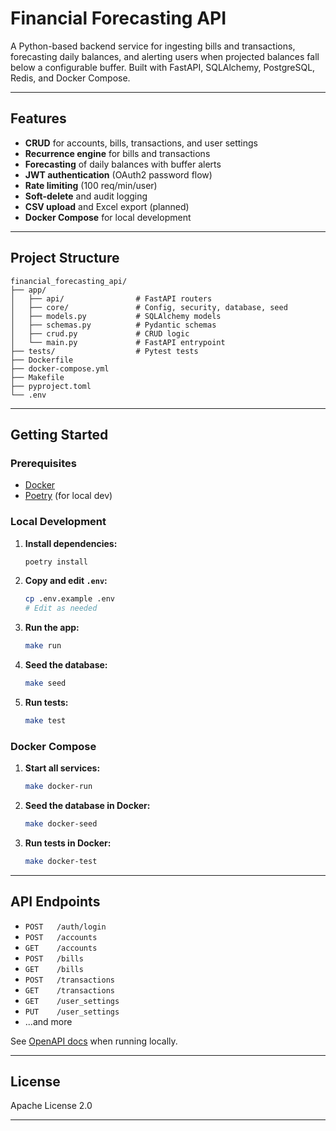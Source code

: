 # Financial Forecasting API

A Python-based backend service for ingesting bills and transactions, forecasting daily balances, and alerting users when projected balances fall below a configurable buffer. Built with FastAPI, SQLAlchemy, PostgreSQL, Redis, and Docker Compose.

---

## Features

- **CRUD** for accounts, bills, transactions, and user settings
- **Recurrence engine** for bills and transactions
- **Forecasting** of daily balances with buffer alerts
- **JWT authentication** (OAuth2 password flow)
- **Rate limiting** (100 req/min/user)
- **Soft-delete** and audit logging
- **CSV upload** and Excel export (planned)
- **Docker Compose** for local development

---

## Project Structure

```tree
financial_forecasting_api/
├── app/
│   ├── api/                # FastAPI routers
│   ├── core/               # Config, security, database, seed
│   ├── models.py           # SQLAlchemy models
│   ├── schemas.py          # Pydantic schemas
│   ├── crud.py             # CRUD logic
│   └── main.py             # FastAPI entrypoint
├── tests/                  # Pytest tests
├── Dockerfile
├── docker-compose.yml
├── Makefile
├── pyproject.toml
└── .env
```

---

## Getting Started

### Prerequisites

- [Docker](https://www.docker.com/)
- [Poetry](https://python-poetry.org/) (for local dev)

### Local Development

1. **Install dependencies:**

   ```bash
   poetry install
   ```

2. **Copy and edit `.env`:**

   ```bash
   cp .env.example .env
   # Edit as needed
   ```

3. **Run the app:**

   ```bash
   make run
   ```

4. **Seed the database:**

   ```bash
   make seed
   ```

5. **Run tests:**

   ```bash
   make test
   ```

### Docker Compose

1. **Start all services:**

   ```bash
   make docker-run
   ```

2. **Seed the database in Docker:**

   ```bash
   make docker-seed
   ```

3. **Run tests in Docker:**

   ```bash
   make docker-test
   ```

---

## API Endpoints

- `POST   /auth/login`
- `POST   /accounts`
- `GET    /accounts`
- `POST   /bills`
- `GET    /bills`
- `POST   /transactions`
- `GET    /transactions`
- `GET    /user_settings`
- `PUT    /user_settings`
- ...and more

See [OpenAPI docs](http://localhost:8000/docs) when running locally.

---

## License

Apache License 2.0

---
